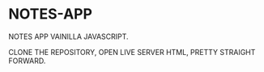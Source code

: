 # NOTES-APP
NOTES APP VAINILLA JAVASCRIPT.


CLONE THE REPOSITORY, OPEN LIVE SERVER HTML, PRETTY STRAIGHT FORWARD.

